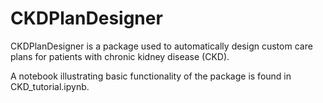# CKDPlanDesigner

CKDPlanDesigner is a package used to automatically design custom care plans for patients with chronic kidney disease (CKD). 

A notebook illustrating basic functionality of the package is found in CKD_tutorial.ipynb.
